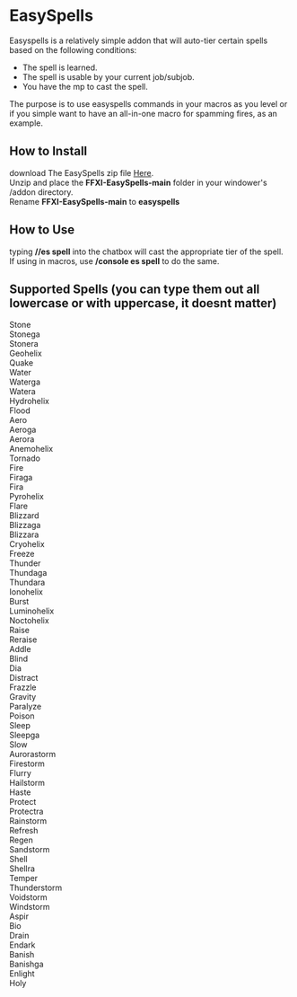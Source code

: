 # EasySpells
 
Easyspells is a relatively simple addon that will auto-tier certain spells based on the following conditions:
- The spell is learned.
- The spell is usable by your current job/subjob.
- You have the mp to cast the spell.

The purpose is to use easyspells commands in your macros as you level or if you simple want to have an all-in-one macro for spamming fires, as an example.

## How to Install
download The EasySpells zip file <a href="https://github.com/mynameisgonz/FFXI-EasySpells/archive/main.zip">Here</a>.<br/>
Unzip and place the <b>FFXI-EasySpells-main</b> folder in your windower's /addon directory.<br/>
Rename <b>FFXI-EasySpells-main</b> to <b>easyspells</b>

## How to Use
typing <b>//es spell</b> into the chatbox will cast the appropriate tier of the spell.<br/>
 If using in macros, use <b>/console es spell</b> to do the same.
 
 ## Supported Spells (you can type them out all lowercase or with uppercase, it doesnt matter)
 Stone<br/>
 Stonega<br/>
 Stonera<br/>
 Geohelix<br/>
 Quake<br/>
 Water<br/>
 Waterga<br/>
 Watera<br/>
 Hydrohelix<br/>
 Flood<br/>
 Aero<br/>
 Aeroga<br/>
 Aerora<br/>
 Anemohelix<br/>
 Tornado<br/>
 Fire<br/>
 Firaga<br/>
 Fira<br/>
 Pyrohelix<br/>
 Flare<br/>
 Blizzard<br/>
 Blizzaga<br/>
 Blizzara<br/>
 Cryohelix<br/>
 Freeze<br/>
 Thunder<br/>
 Thundaga<br/>
 Thundara<br/>
 Ionohelix<br/>
 Burst<br/>
 Luminohelix<br/>
 Noctohelix<br/>
 Raise<br/>
 Reraise<br/>
 Addle<br/>
 Blind<br/>
 Dia<br/>
 Distract<br/>
 Frazzle<br/>
 Gravity<br/>
 Paralyze<br/>
 Poison<br/>
 Sleep<br/>
 Sleepga<br/>
 Slow<br/>
 Aurorastorm<br/>
 Firestorm<br/>
 Flurry<br/>
 Hailstorm<br/>
 Haste<br/>
 Protect<br/>
 Protectra<br/>
 Rainstorm<br/>
 Refresh<br/>
 Regen<br/>
 Sandstorm<br/>
 Shell<br/>
 Shellra<br/>
 Temper<br/>
 Thunderstorm<br/>
 Voidstorm<br/>
 Windstorm<br/>
 Aspir<br/>
 Bio<br/>
 Drain<br/>
 Endark<br/>
 Banish<br/>
 Banishga<br/>
 Enlight<br/>
 Holy<br/>
